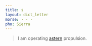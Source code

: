```yaml
---
title: s
layout: dict_letter
morse: · · ·
pho: Sierra
---
```

> I am operating [astern](/dict/astern.html) propulsion.
